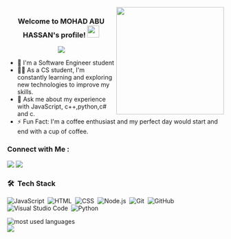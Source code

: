 
<img width="250" align="right" src="https://c.tenor.com/_DOBjnGspYAAAAAM/code-coding.gif">

<h3 align="center">
  Welcome to MOHAD ABU HASSAN's profile!
  <img src="https://media.giphy.com/media/hvRJCLFzcasrR4ia7z/giphy.gif" width="28">
</h3>

<!-- Typing SVG by DenverCoder1 - https://github.com/DenverCoder1/readme-typing-svg -->
<p align="center">
  <a href="https://github.com/DenverCoder1/readme-typing-svg"><img src="https://readme-typing-svg.herokuapp.com/?lines=Full-stack%20web%20developer;Always%20learning%20new%20things&font=Fira%20Code&center=true&width=440&height=45&color=f75c7e&vCenter=true&size=22"></a>
</p> 

- 🏢 I'm a Software Engineer student
- 👨‍💻 As a CS student, I'm constantly learning and exploring new technologies to improve my skills.
- 💬 Ask me about my experience with JavaScript, c++,python,c# and c.
- ⚡ Fun Fact: I'm a coffee enthusiast and my perfect day would start and end with a cup of coffee.



### Connect with Me :

<a href="https://linkedin.com/in/mohammad-abuhassan-91a804241" target="_blank"><img src="https://img.shields.io/badge/-MOHAMMAD%20ABU HASSAN-0077B5?style=for-the-badge&logo=Linkedin&logoColor=white"/></a>
<a href="https://t.me/MohammadAbuHassan1" target="_blank"><img src="https://img.shields.io/badge/-MOHAMMAD%20ABU HASSAN-0077B5?style=for-the-badge&logo=Telegram&logoColor=white"/></a>
### 🛠 &nbsp;Tech Stack
![JavaScript](https://img.shields.io/badge/-JavaScript-05122A?style=flat&logo=javascript)&nbsp;
![HTML](https://img.shields.io/badge/-HTML-05122A?style=flat&logo=HTML5)&nbsp;
![CSS](https://img.shields.io/badge/-CSS-05122A?style=flat&logo=CSS3&logoColor=1572B6)&nbsp;
![Node.js](https://img.shields.io/badge/-Node.js-05122A?style=flat&logo=node.js&logoColor=339933)&nbsp;
![Git](https://img.shields.io/badge/-Git-05122A?style=flat&logo=git)&nbsp;
![GitHub](https://img.shields.io/badge/-GitHub-05122A?style=flat&logo=github)&nbsp;
![Visual Studio Code](https://img.shields.io/badge/-Visual%20Studio%20Code-05122A?style=flat&logo=visual-studio-code&logoColor=007ACC)&nbsp;
![Python](https://img.shields.io/badge/-Python%20-05122A?style=flat&logo=python)&nbsp;






<img align="left" src="https://github-readme-stats.vercel.app/api/top-langs?username=hardworkercoder&show_icons=true&locale=en&layout=compact&theme=radical" alt="most used languages" />
<br>
<a href="https://komarev.com/ghpvc/?username=hardworkercoder&style=for-the-badge">
    <img src="https://komarev.com/ghpvc/?username=hardworkercoder&style=for-the-badge">
</a>
